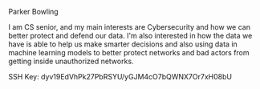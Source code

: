 Parker Bowling

I am CS senior, and my main interests are Cybersecurity and how we can better protect and defend our data.
I'm also interested in how the data we have is able to help us make smarter decisions and also using data in 
machine learning models to better protect networks and bad actors from getting inside unauthorized networks.

SSH Key:
dyv19EdVhPk27PbRSYU/yGJM4cO7bQWNX7Or7xH08bU
